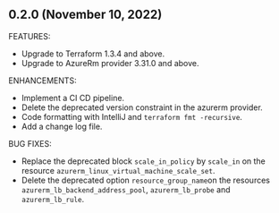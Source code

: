 ## 0.2.0 (November 10, 2022)

FEATURES:
* Upgrade to Terraform 1.3.4 and above.
* Upgrade to AzureRm provider 3.31.0 and above.

ENHANCEMENTS:
* Implement a CI CD pipeline.
* Delete the deprecated version constraint in the azurerm provider.
* Code formatting with IntelliJ and `terraform fmt -recursive`.
* Add a change log file.

BUG FIXES:
* Replace the deprecated block `scale_in_policy` by `scale_in` on the resource `azurerm_linux_virtual_machine_scale_set`.
* Delete the deprecated option `resource_group_name`on the resources `azurerm_lb_backend_address_pool`, `azurerm_lb_probe` and `azurerm_lb_rule`.
